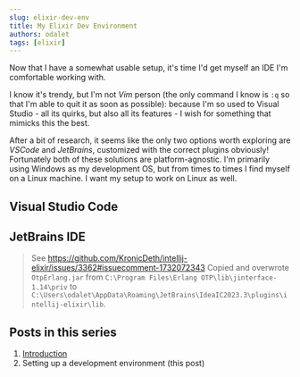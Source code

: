 ```yaml
---
slug: elixir-dev-env
title: My Elixir Dev Environment
authors: odalet
tags: [elixir]
---
```


Now that I have a somewhat usable setup, it's time I'd get myself an IDE I'm comfortable working with.

I know it's trendy, but I'm not _Vim_ person (the only command I know is `:q` so that I'm able to quit it as soon as possible): because I'm so used to Visual Studio - all its quirks, but also all its features - I wish for something that mimicks this the best.

<!--truncate-->

After a bit of research, it seems like the only two options worth exploring are _VSCode_ and _JetBrains_, customized with the correct plugins obviously! Fortunately both of these solutions are platform-agnostic. I'm primarily using Windows as my development OS, but from times to times I find myself on a Linux machine. I want my setup to work on Linux as well.

## Visual Studio Code

## JetBrains IDE

> See <https://github.com/KronicDeth/intellij-elixir/issues/3362#issuecomment-1732072343>
> Copied and overwrote `OtpErlang.jar` from `C:\Program Files\Erlang OTP\lib\jinterface-1.14\priv` to `C:\Users\odalet\AppData\Roaming\JetBrains\IdeaIC2023.3\plugins\intellij-elixir\lib`.

## Posts in this series

1. [Introduction](elixir-intro)
1. Setting up a development environment (this post)